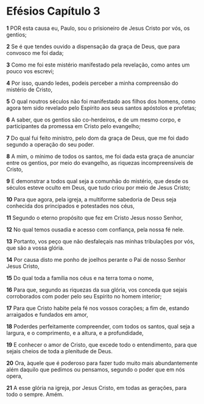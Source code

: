 # Efésios Capítulo 3

**1** 	POR esta causa eu, Paulo, sou o prisioneiro de Jesus Cristo por vós, os gentios;

**2** 	Se é que tendes ouvido a dispensação da graça de Deus, que para convosco me foi dada;

**3** 	Como me foi este mistério manifestado pela revelação, como antes um pouco vos escrevi;

**4** 	Por isso, quando ledes, podeis perceber a minha compreensão do mistério de Cristo,

**5** 	O qual noutros séculos não foi manifestado aos filhos dos homens, como agora tem sido revelado pelo Espírito aos seus santos apóstolos e profetas;

**6** 	A saber, que os gentios são co-herdeiros, e de um mesmo corpo, e participantes da promessa em Cristo pelo evangelho;

**7** 	Do qual fui feito ministro, pelo dom da graça de Deus, que me foi dado segundo a operação do seu poder.

**8** 	A mim, o mínimo de todos os santos, me foi dada esta graça de anunciar entre os gentios, por meio do evangelho, as riquezas incompreensíveis de Cristo,

**9** 	E demonstrar a todos qual seja a comunhão do mistério, que desde os séculos esteve oculto em Deus, que tudo criou por meio de Jesus Cristo;

**10** 	Para que agora, pela igreja, a multiforme sabedoria de Deus seja conhecida dos principados e potestades nos céus,

**11** 	Segundo o eterno propósito que fez em Cristo Jesus nosso Senhor,

**12** 	No qual temos ousadia e acesso com confiança, pela nossa fé nele.

**13** 	Portanto, vos peço que não desfaleçais nas minhas tribulações por vós, que são a vossa glória.

**14** 	Por causa disto me ponho de joelhos perante o Pai de nosso Senhor Jesus Cristo,

**15** 	Do qual toda a família nos céus e na terra toma o nome,

**16** 	Para que, segundo as riquezas da sua glória, vos conceda que sejais corroborados com poder pelo seu Espírito no homem interior;

**17** 	Para que Cristo habite pela fé nos vossos corações; a fim de, estando arraigados e fundados em amor,

**18** 	Poderdes perfeitamente compreender, com todos os santos, qual seja a largura, e o comprimento, e a altura, e a profundidade,

**19** 	E conhecer o amor de Cristo, que excede todo o entendimento, para que sejais cheios de toda a plenitude de Deus.

**20** 	Ora, àquele que é poderoso para fazer tudo muito mais abundantemente além daquilo que pedimos ou pensamos, segundo o poder que em nós opera,

**21** 	A esse glória na igreja, por Jesus Cristo, em todas as gerações, para todo o sempre. Amém.

